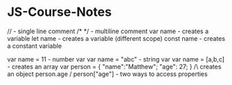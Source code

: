 # JS-Course-Notes
// - single line comment
/* */ - multiline comment
var name - creates a variable
let name - creates a variable (different scope)
const name - creates a constant variable

var name = 11 - number var
var name = "abc" - string var
var name = [a,b,c] - creates an array
var person = {
  "name":"Matthew";
  "age": 27;
  }
  /\ creates an object
person.age / person["age"] - two ways to access properties 
